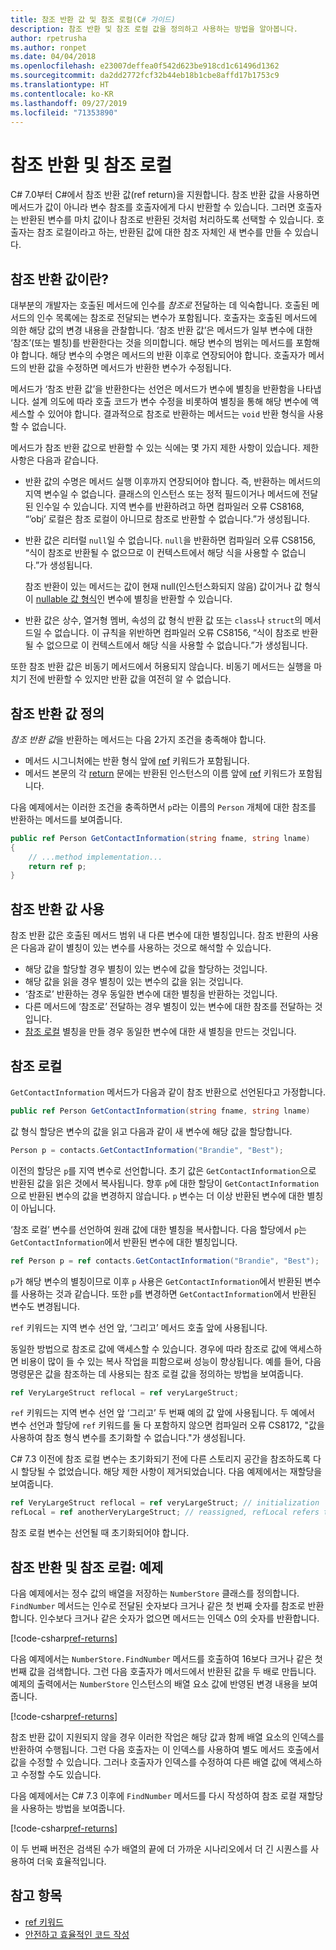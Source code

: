 ```yaml
---
title: 참조 반환 값 및 참조 로컬(C# 가이드)
description: 참조 반환 및 참조 로컬 값을 정의하고 사용하는 방법을 알아봅니다.
author: rpetrusha
ms.author: ronpet
ms.date: 04/04/2018
ms.openlocfilehash: e23007deffea0f542d623be918cd1c61496d1362
ms.sourcegitcommit: da2dd2772fcf32b44eb18b1cbe8affd17b1753c9
ms.translationtype: HT
ms.contentlocale: ko-KR
ms.lasthandoff: 09/27/2019
ms.locfileid: "71353890"
---
```

# <a name="ref-returns-and-ref-locals"></a>참조 반환 및 참조 로컬

C# 7.0부터 C#에서 참조 반환 값(ref return)을 지원합니다. 참조 반환 값을 사용하면 메서드가 값이 아니라 변수 참조를 호출자에게 다시 반환할 수 있습니다. 그러면 호출자는 반환된 변수를 마치 값이나 참조로 반환된 것처럼 처리하도록 선택할 수 있습니다. 호출자는 참조 로컬이라고 하는, 반환된 값에 대한 참조 자체인 새 변수를 만들 수 있습니다.

## <a name="what-is-a-reference-return-value"></a>참조 반환 값이란?

대부분의 개발자는 호출된 메서드에 인수를 *참조로* 전달하는 데 익숙합니다. 호출된 메서드의 인수 목록에는 참조로 전달되는 변수가 포함됩니다. 호출자는 호출된 메서드에 의한 해당 값의 변경 내용을 관찰합니다. ‘참조 반환 값’은 메서드가 일부 변수에 대한 ‘참조’(또는 별칭)를 반환한다는 것을 의미합니다.   해당 변수의 범위는 메서드를 포함해야 합니다. 해당 변수의 수명은 메서드의 반환 이후로 연장되어야 합니다. 호출자가 메서드의 반환 값을 수정하면 메서드가 반환한 변수가 수정됩니다.

메서드가 ‘참조 반환 값’을 반환한다는 선언은 메서드가 변수에 별칭을 반환함을 나타냅니다.  설계 의도에 따라 호출 코드가 변수 수정을 비롯하여 별칭을 통해 해당 변수에 액세스할 수 있어야 합니다. 결과적으로 참조로 반환하는 메서드는 `void` 반환 형식을 사용할 수 없습니다.

메서드가 참조 반환 값으로 반환할 수 있는 식에는 몇 가지 제한 사항이 있습니다. 제한 사항은 다음과 같습니다.

- 반환 값의 수명은 메서드 실행 이후까지 연장되어야 합니다. 즉, 반환하는 메서드의 지역 변수일 수 없습니다. 클래스의 인스턴스 또는 정적 필드이거나 메서드에 전달된 인수일 수 있습니다. 지역 변수를 반환하려고 하면 컴파일러 오류 CS8168, “’obj’ 로컬은 참조 로컬이 아니므로 참조로 반환할 수 없습니다.”가 생성됩니다.

- 반환 값은 리터럴 `null`일 수 없습니다. `null`을 반환하면 컴파일러 오류 CS8156, “식이 참조로 반환될 수 없으므로 이 컨텍스트에서 해당 식을 사용할 수 없습니다.”가 생성됩니다.

   참조 반환이 있는 메서드는 값이 현재 null(인스턴스화되지 않음) 값이거나 값 형식이 [nullable 값 형식](../nullable-types/index.md)인 변수에 별칭을 반환할 수 있습니다.

- 반환 값은 상수, 열거형 멤버, 속성의 값 형식 반환 값 또는 `class`나 `struct`의 메서드일 수 없습니다. 이 규칙을 위반하면 컴파일러 오류 CS8156, “식이 참조로 반환될 수 없으므로 이 컨텍스트에서 해당 식을 사용할 수 없습니다.”가 생성됩니다.

또한 참조 반환 값은 비동기 메서드에서 허용되지 않습니다. 비동기 메서드는 실행을 마치기 전에 반환할 수 있지만 반환 값을 여전히 알 수 없습니다.

## <a name="defining-a-ref-return-value"></a>참조 반환 값 정의

*참조 반환 값*을 반환하는 메서드는 다음 2가지 조건을 충족해야 합니다.

- 메서드 시그니처에는 반환 형식 앞에 [ref](../../language-reference/keywords/ref.md) 키워드가 포함됩니다.
- 메서드 본문의 각 [return](../../language-reference/keywords/return.md) 문에는 반환된 인스턴스의 이름 앞에 [ref](../../language-reference/keywords/ref.md) 키워드가 포함됩니다.

다음 예제에서는 이러한 조건을 충족하면서 `p`라는 이름의 `Person` 개체에 대한 참조를 반환하는 메서드를 보여줍니다.

```csharp
public ref Person GetContactInformation(string fname, string lname)
{
    // ...method implementation...
    return ref p;
}
```

## <a name="consuming-a-ref-return-value"></a>참조 반환 값 사용

참조 반환 값은 호출된 메서드 범위 내 다른 변수에 대한 별칭입니다. 참조 반환의 사용은 다음과 같이 별칭이 있는 변수를 사용하는 것으로 해석할 수 있습니다.

- 해당 값을 할당할 경우 별칭이 있는 변수에 값을 할당하는 것입니다.
- 해당 값을 읽을 경우 별칭이 있는 변수의 값을 읽는 것입니다.
- ‘참조로’ 반환하는 경우 동일한 변수에 대한 별칭을 반환하는 것입니다. 
- 다른 메서드에 ‘참조로’ 전달하는 경우 별칭이 있는 변수에 대한 참조를 전달하는 것입니다. 
- [참조 로컬](#ref-locals) 별칭을 만들 경우 동일한 변수에 대한 새 별칭을 만드는 것입니다.

## <a name="ref-locals"></a>참조 로컬

`GetContactInformation` 메서드가 다음과 같이 참조 반환으로 선언된다고 가정합니다.

```csharp
public ref Person GetContactInformation(string fname, string lname)
```

값 형식 할당은 변수의 값을 읽고 다음과 같이 새 변수에 해당 값을 할당합니다.

```csharp
Person p = contacts.GetContactInformation("Brandie", "Best");
```

이전의 할당은 `p`를 지역 변수로 선언합니다. 초기 값은 `GetContactInformation`으로 반환된 값을 읽은 것에서 복사됩니다. 향후 `p`에 대한 할당이 `GetContactInformation`으로 반환된 변수의 값을 변경하지 않습니다. `p` 변수는 더 이상 반환된 변수에 대한 별칭이 아닙니다.

‘참조 로컬’ 변수를 선언하여 원래 값에 대한 별칭을 복사합니다.  다음 할당에서 `p`는 `GetContactInformation`에서 반환된 변수에 대한 별칭입니다.

```csharp
ref Person p = ref contacts.GetContactInformation("Brandie", "Best");
```

`p`가 해당 변수의 별칭이므로 이후 `p` 사용은 `GetContactInformation`에서 반환된 변수를 사용하는 것과 같습니다. 또한 `p`를 변경하면 `GetContactInformation`에서 반환된 변수도 변경됩니다.

`ref` 키워드는 지역 변수 선언 앞, ‘그리고’ 메서드 호출 앞에 사용됩니다.  

동일한 방법으로 참조로 값에 액세스할 수 있습니다. 경우에 따라 참조로 값에 액세스하면 비용이 많이 들 수 있는 복사 작업을 피함으로써 성능이 향상됩니다. 예를 들어, 다음 명령문은 값을 참조하는 데 사용되는 참조 로컬 값을 정의하는 방법을 보여줍니다.

```csharp
ref VeryLargeStruct reflocal = ref veryLargeStruct;
```

`ref` 키워드는 지역 변수 선언 앞 ‘그리고’ 두 번째 예의 값 앞에 사용됩니다.  두 예에서 변수 선언과 할당에 `ref` 키워드를 둘 다 포함하지 않으면 컴파일러 오류 CS8172, "값을 사용하여 참조 형식 변수를 초기화할 수 없습니다."가 생성됩니다. 

C# 7.3 이전에 참조 로컬 변수는 초기화되기 전에 다른 스토리지 공간을 참조하도록 다시 할당될 수 없었습니다. 해당 제한 사항이 제거되었습니다. 다음 예제에서는 재할당을 보여줍니다.

```csharp
ref VeryLargeStruct reflocal = ref veryLargeStruct; // initialization
refLocal = ref anotherVeryLargeStruct; // reassigned, refLocal refers to different storage.
```

 참조 로컬 변수는 선언될 때 초기화되어야 합니다.

## <a name="ref-returns-and-ref-locals-an-example"></a>참조 반환 및 참조 로컬: 예제

다음 예제에서는 정수 값의 배열을 저장하는 `NumberStore` 클래스를 정의합니다. `FindNumber` 메서드는 인수로 전달된 숫자보다 크거나 같은 첫 번째 숫자를 참조로 반환합니다. 인수보다 크거나 같은 숫자가 없으면 메서드는 인덱스 0의 숫자를 반환합니다. 

[!code-csharp[ref-returns](../../../../samples/snippets/csharp/programming-guide/ref-returns/NumberStore.cs#1)]

다음 예제에서는 `NumberStore.FindNumber` 메서드를 호출하여 16보다 크거나 같은 첫 번째 값을 검색합니다. 그런 다음 호출자가 메서드에서 반환된 값을 두 배로 만듭니다. 예제의 출력에서는 `NumberStore` 인스턴스의 배열 요소 값에 반영된 변경 내용을 보여줍니다.

[!code-csharp[ref-returns](../../../../samples/snippets/csharp/programming-guide/ref-returns/NumberStore.cs#2)]

참조 반환 값이 지원되지 않을 경우 이러한 작업은 해당 값과 함께 배열 요소의 인덱스를 반환하여 수행됩니다. 그런 다음 호출자는 이 인덱스를 사용하여 별도 메서드 호출에서 값을 수정할 수 있습니다. 그러나 호출자가 인덱스를 수정하여 다른 배열 값에 액세스하고 수정할 수도 있습니다.  

다음 예제에서는 C# 7.3 이후에 `FindNumber` 메서드를 다시 작성하여 참조 로컬 재할당을 사용하는 방법을 보여줍니다.

[!code-csharp[ref-returns](../../../../samples/snippets/csharp/programming-guide/ref-returns/NumberStoreUpdated.cs#1)]

이 두 번째 버전은 검색된 수가 배열의 끝에 더 가까운 시나리오에서 더 긴 시퀀스를 사용하여 더욱 효율적입니다.

## <a name="see-also"></a>참고 항목

- [ref 키워드](../../language-reference/keywords/ref.md)
- [안전하고 효율적인 코드 작성](../../write-safe-efficient-code.md)
